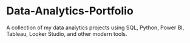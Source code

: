 # Data-Analytics-Portfolio
A collection of my data analytics projects using SQL, Python, Power BI, Tableau, Looker Studio, and other modern tools.
